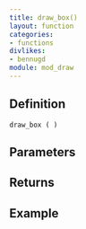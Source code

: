 ```yaml
---
title: draw_box()
layout: function
categories:
- functions
divlikes:
- bennugd
module: mod_draw
---
```


## Definition

    draw_box ( )

## Parameters

## Returns

## Example
